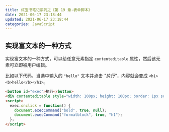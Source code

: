 ```yaml
---
title: 红宝书笔记系列之《第 19 章-表单脚本》
date: 2021-06-17 23:18:44
updated: 2021-06-17 23:18:44
categories: JavaScript
---
```


## 实现富文本的一种方式

实现富文本的一种方式，可以给任意元素指定 `contenteditable` 属性，然后该元素可立即被用户编辑。

比如以下代码，当选中输入的 `"hello"` 文本并点击 _"执行"_，内容就会变成 `<h1><b>hello</b></h1>`。

```html
<button id="exec">执行</button>
<div contenteditable style="width: 100px; height: 100px; border: 1px solid red"></div>
<script>
  exec.onclick = function() {
    document.execCommand("bold", true, null);
    document.execCommand("formatblock", true, "h1");
  };
</script>
```
